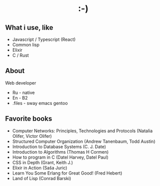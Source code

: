 <div align="center" id="toc">
  <ul align="center" style="list-style: none;">
    <summary>
      <h1>:-)</h1>
    </summary>
  </ul>
</div>

## What i use, like
  - Javascript / Typescript (React)
  - Common lisp
  - Elixir
  - C / Rust


## About
  Web developer
  - Ru - native
  - En - B2
  - .files - sway emacs gentoo

## Favorite books
- Computer Networks: Principles, Technologies and Protocols (Natalia Olifer, Victor Olifer)
- Structured Computer Organization (Andrew Tanenbaum, Todd Austin)
- Introduction to Database Systems (C. J. Date)
- Introduction to Algorithms (Thomas H Cormen)
- How to program in C (Datel Harvey, Datel Paul)
- CSS in Depth (Grant, Keith J.)
- Elixir in Action (Saša Juric)
- Learn You Some Erlang for Great Good! (Fred Hebert)
- Land of Lisp (Conrad Barski)
